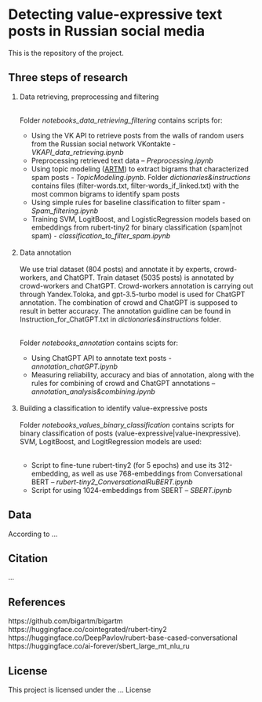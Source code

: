 <h1>Detecting value-expressive text posts in Russian social media</h1>

This is the repository of the project.

<h2>Three steps of research</h2>
<ol>
<li>Data retrieving, preprocessing and filtering</li>

<br>Folder <i>notebooks_data_retrieving_filtering</i> contains scripts for:

  <ul>
<li>Using the VK API to retrieve posts from the walls of random users from the Russian social network VKontakte - <i>VKAPI_data_retrieving.ipynb</i></li>
<li>Preprocessing retrieved text data – <i>Preprocessing.ipynb</i></li>
<li>Using topic modeling (<a href=#artm>ARTM</a>) to extract bigrams that characterized spam posts - <i>TopicModeling.ipynb</i>. Folder <i>dictionaries&instructions</i> contains files (filter-words.txt, filter-words_if_linked.txt) with the most common bigrams to identify spam posts </li>
<li>Using simple rules for baseline classification to filter spam -  <i>Spam_filtering.ipynb</i></li>
<li>Training SVM, LogitBoost, and LogisticRegression models based on embeddings from rubert-tiny2 for binary classification (spam|not spam) - <i>classification_to_filter_spam.ipynb</i></li></ul>
<br>
<li>Data annotation</li>
<br>
We use trial dataset (804 posts) and annotate it by experts, crowd-workers, and ChatGPT. Train dataset (5035 posts) is annotated by crowd-workers and ChatGPT.
Crowd-workers annotation is carrying out through Yandex.Toloka, and gpt-3.5-turbo model is used for ChatGPT annotation. The combination of crowd and ChatGPT is supposed to result in better accuracy. The annotation guidline can be found in Instruction_for_ChatGPT.txt in <i>dictionaries&instructions</i> folder.

<br>Folder <i>notebooks_annotation</i> contains scipts for:

<ul>
  <li>Using ChatGPT API to annotate text posts - <i>annotation_chatGPT.ipynb</i></li>
<li>Measuring reliability, accuracy and bias of annotation, along with the rules for combining of crowd and ChatGPT annotations – <i>annotation_analysis&combining.ipynb</i></li></ul>
<br>
<li>Building a classification to identify value-expressive posts</li>
<br>Folder <i>notebooks_values_binary_classification</i> contains scripts for binary classification of posts (value-expressive|value-inexpressive). SVM, LogitBoost, and LogitRegression models are used:

<ul>
<br>

<li>Script to fine-tune rubert-tiny2 (for 5 epochs) and use its 312-embedding, as well as use 768-embeddings from Conversational BERT – <i>rubert-tiny2_ConversationalRuBERT.ipynb</i></li>
<li>Script for using 1024-embeddings from SBERT – <i>SBERT.ipynb</i></li>
</ul>
</ol>
<h2>Data</h2>
According to ...
<h2>Citation</h2>
...
<h2>References</h2>
<a name="artm"></a> https://github.com/bigartm/bigartm <br>
https://huggingface.co/cointegrated/rubert-tiny2 <br>
https://huggingface.co/DeepPavlov/rubert-base-cased-conversational  <br>
https://huggingface.co/ai-forever/sbert_large_mt_nlu_ru  <br>
<h2>License</h2>
This project is licensed under the ... License
